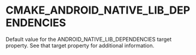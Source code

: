   

# CMAKE_ANDROID_NATIVE_LIB_DEPENDENCIES  
Default value for the ANDROID_NATIVE_LIB_DEPENDENCIES target
property.  See that target property for additional information.  


